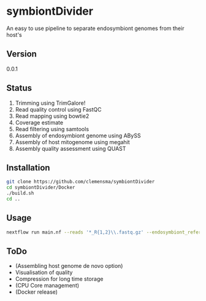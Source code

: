# symbiontDivider
An easy to use pipeline to separate endosymbiont genomes from their host's

## Version

0.0.1

## Status

1. Trimming using TrimGalore!
2. Read quality control using FastQC
3. Read mapping using bowtie2
4. Coverage estimate
5. Read filtering using samtools
6. Assembly of endosymbiont genome using ABySS
7. Assembly of host mitogenome using megahit
8. Assembly quality assessment using QUAST

## Installation

```bash
git clone https://github.com/clemensma/symbiontDivider
cd symbiontDivider/Docker
./build.sh
cd ..
```

## Usage

```bash
nextflow run main.nf --reads '*_R{1,2}\\.fastq.gz' --endosymbiont_reference '*_endosymRef\\.fna' -with-docker
```

## ToDo

- (Assembling host genome de novo option)
- Visualisation of quality
- Compression for long time storage
- (CPU Core management)
- (Docker release)
